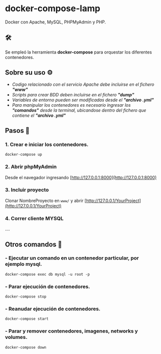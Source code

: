 # docker-compose-lamp

Docker con Apache, MySQL, PHPMyAdmin y PHP. 

## 🛠️
Se empleó la herramienta **docker-compose** para orquestar los diferentes contenedores. 

## Sobre su uso ⚙️
- _Codigo relacionado con el servicio Apache debe incluirse en el fichero **"www"**_
- _Scripts para crear BDD deben incluirse en el fichero **"dump"**_
- _Variables de entorno pueden ser modificadas desde el **"archivo .yml"**_
- _Para manipular los contenedores es necesario ingresar los **"comandos"** desde la terminal, ubicandose dentro del fichero que contiene el **"archivo .yml"**_

## Pasos 📌

### 1. Crear e iniciar los contenedores.

```
docker-compose up 
```

### 2. Abrir phpMyAdmin 
Desde el navegador ingresando [http://127.0.0.1:8000](http://127.0.0.1:8000) 

### 3. Incluir proyecto
Clonar NombreProyecto en `www/` y abrir [http://127.0.0.1/YourProject](http://127.0.0.1/YourProject)

### 4. Correr cliente MYSQL
....


## Otros comandos 📄

### - Ejecutar un comando en un contenedor particular, por ejemplo mysql.
```
docker-compose exec db mysql -u root -p
```

### - Parar ejecución de contenedores.
```
docker-compose stop
```

### - Reanudar ejecución de contenedores.
```
docker-compose start
```

### - Parar y remover contenedores, imagenes, networks y volumes.
```
docker-compose down
```

